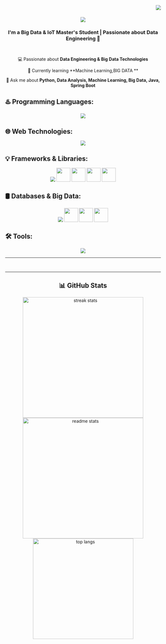 <img align="right" src="https://visitor-badge.laobi.icu/badge?page_id=CHARMAQE.CHARMAQE" />

<h1 align="center">
    <img src="https://readme-typing-svg.herokuapp.com/?font=Righteous&size=35&center=true&vCenter=true&width=500&height=70&duration=4000&lines=Hi+There!+👋;+I'm+HAMZA+Muniz!;" />
</h1>

<h3 align="center">I'm a Big Data & IoT Master's Student | Passionate about Data Engineering 🚀</h3>

<br/>

<div align="center">

 💻 Passionate about **Data Engineering & Big Data Technologies**

 🌱 Currently learning **Machine Learning,BIG DATA **

 💬 Ask me about **Python, Data Analysis, Machine Learning, Big Data, Java, Spring Boot**


 </div>
 
## ♨️ Programming Languages:
<div align="center">
    <img src="https://skillicons.dev/icons?i=java,python,c" />
</div>

## 🌐 Web Technologies:
<div align="center">
    <img src="https://skillicons.dev/icons?i=html,css,spring" />
</div>

## 💡 Frameworks & Libraries:
<div align="center">
    <img src="https://skillicons.dev/icons?i=spring,docker" />
    <img src="https://www.vectorlogo.zone/logos/apache_spark/apache_spark-icon.svg" width="45px" height="45px"/>
    <img src="https://www.vectorlogo.zone/logos/apache_kafka/apache_kafka-icon.svg" width="45px" height="45px"/>
    <img src="https://www.vectorlogo.zone/logos/tensorflow/tensorflow-icon.svg" width="45px" height="45px"/>
    <img src="https://www.vectorlogo.zone/logos/pytorch/pytorch-icon.svg" width="45px" height="45px"/>
</div>

## 🛢️ Databases & Big Data:
<div align="center">
    <img src="https://skillicons.dev/icons?i=mysql,mongodb,postgres" />
    <img src="https://www.vectorlogo.zone/logos/oracle/oracle-icon.svg" width="45px" height="45px"/>
    <img src="https://www.vectorlogo.zone/logos/apache_hadoop/apache_hadoop-icon.svg" width="45px" height="45px"/>
    <img src="https://www.vectorlogo.zone/logos/amazon_aws/amazon_aws-icon.svg" width="45px" height="45px"/>
</div>

## 🛠️ Tools:
<div align="center">
    <img src="https://skillicons.dev/icons?i=git,github,vscode,anaconda,postman" /><br>
</div>

<hr/>

<br/>
<hr/>

<h2 align="center">📊 GitHub Stats</h2>

<div align="center">
  <img width=390 src="https://github-readme-streak-stats.vercel.app/?user=CHARMAQE&count_private=true&theme=react&border_radius=10" alt="streak stats"/>
  <img width=390 src="https://github-readme-stats.vercel.app/api?username=CHARMAQE&count_private=true&show_icons=true&theme=react&rank_icon=github&border_radius=10" alt="readme stats" />
  <br/>
  <img width=325 align="center" src="https://github-readme-stats.vercel.app/api/top-langs/?username=CHARMAQE&hide=HTML&langs_count=8&layout=compact&theme=react&border_radius=10" alt="top langs" />
</div>
